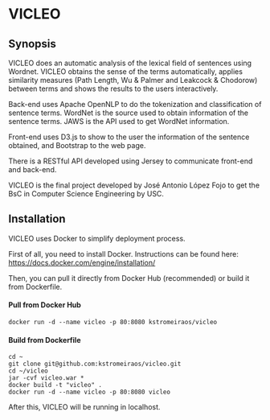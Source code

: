 # VICLEO

## Synopsis

VICLEO does an automatic analysis of the lexical field of sentences using Wordnet. VICLEO obtains the sense of the terms automatically, applies similarity measures (Path Length, Wu & Palmer and Leakcock & Chodorow) between terms and shows the results to the users interactively.

Back-end uses Apache OpenNLP to do the tokenization and classification of sentence terms. WordNet is the source used to obtain information of the sentence terms. JAWS is the API used to get WordNet information.

Front-end uses D3.js to show to the user the information of the sentence obtained, and Bootstrap to the web page.

There is a RESTful API developed using Jersey to communicate front-end and back-end.

VICLEO is the final project developed by José Antonio López Fojo to get the BsC in Computer Science Engineering by USC.

## Installation

VICLEO uses Docker to simplify deployment process.

First of all, you need to install Docker. Instructions can be found here: https://docs.docker.com/engine/installation/

Then, you can pull it directly from Docker Hub (recommended) or build it from Dockerfile.

#### Pull from Docker Hub
```
docker run -d --name vicleo -p 80:8080 kstromeiraos/vicleo
```

#### Build from Dockerfile
```
cd ~
git clone git@github.com:kstromeiraos/vicleo.git
cd ~/vicleo
jar -cvf vicleo.war *  
docker build -t "vicleo" .
docker run -d --name vicleo -p 80:8080 vicleo
```

After this, VICLEO will be running in localhost.
